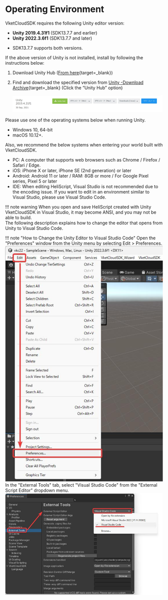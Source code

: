 # Operating Environment

VketCloudSDK requires the following Unity editor version:

- **Unity 2019.4.31f1** (SDK13.7.7 and earlier)
- **Unity 2022.3.6f1** (SDK13.7.7 and later)

* SDK13.7.7 supports both versions.

If the above version of Unity is not installed, install by following the instructions below:

1. Download Unity Hub ([From here](https://unity3d.com/get-unity/download){target=_blank})  
  
2. Find and download the specified version from [Unity -Download Archive](https://unity3d.com/jp/get-unity/download/archive){target=_blank} (Click the “Unity Hub” option)

    ![DownloadVersion](img/DownloadVersion.jpg)  

Please use one of the operating systems below when running Unity.

- Windows 10, 64-bit
- macOS 10.12+.

Also, we recommend the below systems when entering your world built with VketCloudSDK.

- PC: A computer that supports web browsers such as Chrome / Firefox / Safari / Edge.
- iOS: iPhone X or later, iPhone SE (2nd generation) or later
- Android: Android 11 or later / RAM: 8GB or more / For Google Pixel series, Pixel 5 or later
- IDE: When editing HeliScript, Visual Studio is not recommended due to the encoding issue. If you want to edit in an environment similar to Visual Studio, please use Visual Studio Code.

!!! note warning
    When you open and save HeliScript created with Unity VketCloudSDK in Visual Studio, it may become ANSI, and you may not be able to build.<br>
    The following description explains how to change the editor that opens from Unity to Visual Studio Code.

!!! note "How to Change the Unity Editor to Visual Studio Code"
    Open the "Preferences" window from the Unity menu by selecting Edit > Preferences.<br>
    ![OperatingEnvironment](./img/OperatingEnvironment_01.jpg)<br>
    In the "External Tools" tab, select "Visual Studio Code" from the "External Script Editor" dropdown menu.<br>
    ![OperatingEnvironment](./img/OperatingEnvironment_02.jpg)
